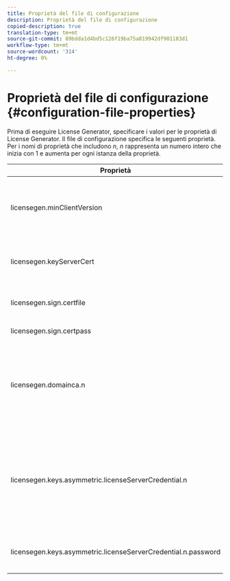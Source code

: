 ```yaml
---
title: Proprietà del file di configurazione
description: Proprietà del file di configurazione
copied-description: true
translation-type: tm+mt
source-git-commit: 89bdda1d4bd5c126f19ba75a819942df901183d1
workflow-type: tm+mt
source-wordcount: '314'
ht-degree: 0%

---
```



# Proprietà del file di configurazione {#configuration-file-properties}

Prima di eseguire License Generator, specificare i valori per le proprietà di License Generator. Il file di configurazione specifica le seguenti proprietà. Per i nomi di proprietà che includono *n*, *n* rappresenta un numero intero che inizia con 1 e aumenta per ogni istanza della proprietà.

<table frame="all" colsep="1" rowsep="1" class="+ topic/table adobe-d/table " id="table_qk1_rry_n4"> 
 <thead class="- topic/thead "> 
  <tr rowsep="1" class="- topic/row "> 
   <th colname="1" class="- topic/entry entry"> Proprietà </th> 
   <th colname="2" class="- topic/entry entry"> Descrizione </th> 
  </tr> 
 </thead>
 <tbody class="- topic/tbody "> 
  <tr rowsep="1" class="- topic/row "> 
   <td colname="1" class="- topic/entry "><span class="+ topic/ph pr-d/codeph codeph"> licensegen.minClientVersion</span> </td> 
   <td colname="2" class="- topic/entry "> Imposta la versione client minima supportata. Se non è impostato, per impostazione predefinita sono supportate tutte le versioni. Imposta questo valore per controllare in che modo i client meno recenti rispondono ai requisiti di licenza che non supportano. Specifica x (ad Adobe Access x.0) dove x è il numero di rilascio principale. </td> 
  </tr> 
  <tr rowsep="1" class="- topic/row "> 
   <td colname="1" class="- topic/entry "><span class="+ topic/ph pr-d/codeph codeph"> licensegen.keyServerCert</span> </td> 
   <td colname="2" class="- topic/entry "> Certificato del server chiavi (certificato del server licenze rilasciato da un Adobe utilizzato dal server chiavi). Questo certificato viene utilizzato solo se i metadati/criteri indicano che è necessario un server chiavi per la consegna delle chiavi ai dispositivi iOS. </td> 
  </tr> 
  <tr rowsep="1" class="- topic/row "> 
   <td colname="1" class="- topic/entry "><span class="+ topic/ph pr-d/codeph codeph"> licensegen.sign.certfile</span> </td> 
   <td colname="2" class="- topic/entry "> File PKCS12 contenente le credenziali del server licenze per la firma delle licenze. Questa proprietà deve fare riferimento a un file .pfx contenente un certificato e una chiave privata. </td> 
  </tr> 
  <tr rowsep="1" class="- topic/row "> 
   <td colname="1" class="- topic/entry "><span class="+ topic/ph pr-d/codeph codeph"> licensegen.sign.certpass</span> </td> 
   <td colname="2" class="- topic/entry ">Password utilizzata per proteggere il file specificato da <span class="+ topic/ph pr-d/codeph codeph"> licensegen.sign.certfile.</span> </td> 
  </tr> 
  <tr rowsep="1" class="- topic/row "> 
   <td colname="1" class="- topic/entry "><span class="+ topic/ph pr-d/codeph codeph">licensegen.domainca.n</span> </td> 
   <td colname="2" class="- topic/entry "> Se si generano licenze con associazione a dominio, è necessario specificare uno o più certificati CA di dominio per indicare le autorità di dominio considerate attendibili dall'emittente della licenza. Se il destinatario della licenza è un certificato di dominio non rilasciato da una delle CA di dominio specificate, non è possibile generare una licenza. Questa proprietà specifica un file .cer contenente solo il certificato (il formato PEM o DER è accettabile). n deve aumentare monotonicamente, a partire da 1. </td> 
  </tr> 
  <tr rowsep="1" class="- topic/row "> 
   <td colname="1" class="- topic/entry "><span class="+ topic/ph pr-d/codeph codeph">licensegen.keys.asymmetric.licenseServerCredential.n</span> </td> 
   <td colname="2" class="- topic/entry "> <p class="- topic/p ">File PKCS12 opzionale contenente credenziali aggiuntive per il server licenze per la decrittografia della CEK nei metadati e nei criteri. È possibile configurare credenziali aggiuntive se il contenuto è stato precedentemente incluso con un certificato License Server diverso da quello specificato da <span class="codeph"> licensegen.sign.certfile</span>. Questa proprietà deve fare riferimento a un file <span class="filepath"> .pfx</span> contenente un certificato e una chiave privata. n deve aumentare monotonicamente, a partire da 1. </p> </td> 
  </tr> 
  <tr rowsep="0" class="- topic/row "> 
   <td colname="1" class="- topic/entry "><span class="+ topic/ph pr-d/codeph codeph">licensegen.keys.asymmetric.licenseServerCredential.n.password</span> </td> 
   <td colname="2" class="- topic/entry ">Password utilizzata per proteggere il file specificato da: <p><span class="+ topic/ph pr-d/codeph codeph"> licensegen.keys.asymmetric.licenseServerCredential.n</span> </p> </td> 
  </tr> 
 </tbody> 
</table>

